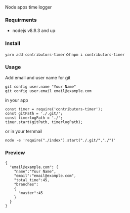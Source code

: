 Node apps time logger

### Requirments
- nodejs v8.9.3 and up

### Install
`yarn add contributors-timer`
or
`npm i contributors-timer`

### Usage
Add email and user name for git

    git config user.name "Your Name"
    git config user.email email@example.com

in your app

    const timer = require('contributors-timer');
    const gitPath = './.git/';
    const timerlogPath = './';
    timer.start(gitPath, timerlogPath);
    
or in your ternmail
    
    node -e 'require("./index").start("./.git/","./")'

### Preview
    {
      "email@example.com": {
        "name":"Your Name",
        "email":"email@example.com",
        "total_time":45,
        "branches":
        {
          "master":45
        }
      }
    }
